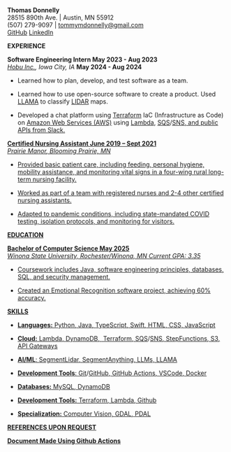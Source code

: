 **Thomas Donnelly**  
28515 890th Ave. \| Austin, MN 55912  
(507) 279-9097 \| tommymdonnelly@gmail.com  
[GitHub](https://github.com/TomTheTonk)
[LinkedIn](http://linkedin.com/in/thomas-donnelly-429405320)

**EXPERIENCE**

**Software Engineering Intern May 2023 - Aug 2023**  
*[Hobu Inc.](https://www.linkedin.com/company/hobu-inc), Iowa
City, IA* **May 2024 - Aug 2024**

- Learned how to plan, develop, and test software as a team.

- Learned how to use open-source software to create a product. Used
  [LLAMA](https://www.llama.com/) to classify
  [LIDAR](https://www.neonscience.org/resources/learning-hub/tutorials/lidar-basics)
  maps.

- Developed a chat platform using
  [Terraform](https://developer.hashicorp.com/terraform/language)
  IaC (Infrastructure as Code) on [<u>Amazon Web Services
  (AWS)</u>](https://aws.amazon.com/free/?gclid=CjwKCAiAiOa9BhBqEiwABCdG8xJm7dpo0Ifa4i8UYcSexU289wg1I5QgB0YQaTpD3Cc5l3oCR2H94hoCvTYQAvD_BwE&trk=6a4c3e9d-cdc9-4e25-8dd9-2bd8d15afbca&sc_channel=ps&ef_id=CjwKCAiAiOa9BhBqEiwABCdG8xJm7dpo0Ifa4i8UYcSexU289wg1I5QgB0YQaTpD3Cc5l3oCR2H94hoCvTYQAvD_BwE:G:s&s_kwcid=AL!4422!3!651751059777!e!!g!!amazon%20web%20services!19852662197!145019195737&all-free-tier.sort-by=item.additionalFields.SortRank&all-free-tier.sort-order=asc&awsf.Free%20Tier%20Types=*all&awsf.Free%20Tier%20Categories=*all)
  using
  [Lambda](https://aws.amazon.com/pm/lambda/?gclid=CjwKCAiAiOa9BhBqEiwABCdG8_-jcsK9i3KVP2t5NgupDXinpyF36M-7OgfzGPhJI0F8zaahD0sMmBoC8NIQAvD_BwE&trk=e0e0d4be-47fe-4336-ab69-7eece7f3d36e&sc_channel=ps&ef_id=CjwKCAiAiOa9BhBqEiwABCdG8_-jcsK9i3KVP2t5NgupDXinpyF36M-7OgfzGPhJI0F8zaahD0sMmBoC8NIQAvD_BwE:G:s&s_kwcid=AL!4422!3!652240143523!e!!g!!amazon%20lambda!19878797032!147151597893),
  [SQS</u>](https://aws.amazon.com/sqs/)/[<u>SNS](https://aws.amazon.com/sns/),
  and public APIs from [Slack](https://slack.com/).

**Certified Nursing Assistant June 2019 – Sept 2021**  
*[Prairie Manor](https://prairiemanorcare.com/), Blooming
Prairie, MN*

- Provided basic patient care, including feeding, personal hygiene,
  mobility assistance, and monitoring vital signs in a four-wing rural
  long-term nursing facility.

- Worked as part of a team with registered nurses and 2-4 other
  certified nursing assistants.

- Adapted to pandemic conditions, including state-mandated COVID
  testing, isolation protocols, and monitoring for visitors.

**EDUCATION**

**Bachelor of Computer Science May 2025**  
*Winona State University, Rochester/Winona, MN* *Current GPA: 3.35*

- Coursework includes Java, software engineering principles, databases,
  SQL, and security management.

- Created an Emotional Recognition software project, achieving 60%
  accuracy.

**SKILLS**

- **Languages:**[ Python](https://www.python.org/),
  [Java](https://www.java.com/en/),
  [TypeScript](https://www.typescriptlang.org/),
  [Swift](https://www.swift.org/), HTML, CSS,
  [JavaScript](https://www.javascript.com/)

- **Cloud:**
  [Lambda](https://aws.amazon.com/pm/lambda/?gclid=CjwKCAiAiOa9BhBqEiwABCdG8_-jcsK9i3KVP2t5NgupDXinpyF36M-7OgfzGPhJI0F8zaahD0sMmBoC8NIQAvD_BwE&trk=e0e0d4be-47fe-4336-ab69-7eece7f3d36e&sc_channel=ps&ef_id=CjwKCAiAiOa9BhBqEiwABCdG8_-jcsK9i3KVP2t5NgupDXinpyF36M-7OgfzGPhJI0F8zaahD0sMmBoC8NIQAvD_BwE:G:s&s_kwcid=AL!4422!3!652240143523!e!!g!!amazon%20lambda!19878797032!147151597893),
  [DynamoDB](https://aws.amazon.com/dynamodb/),
  [ Terraform](https://developer.hashicorp.com/terraform/language),
  [SQS</u>](https://aws.amazon.com/sqs/)/[<u>SNS](https://aws.amazon.com/sns/),
  [StepFunctions](https://aws.amazon.com/step-functions/),
  [S3](https://aws.amazon.com/s3/), [<u>API
  Gateways</u>](https://aws.amazon.com/api-gateway/)

- **AI/ML**:
  [SegmentLidar](https://github.com/Yarroudh/segment-lidar),
  [SegmentAnything](https://segment-anything.com/), LLMs,
  [LLAMA](https://www.llama.com/)

- **Development Tools**<span class="mark">:
  [Git</u>](https://git-scm.com/)/[<u>GitHub](https://github.com/),
  [GitHub Actions](https://github.com/TomTheTonk/Resume/actions),
  [VSCode](https://code.visualstudio.com/),
  [Docker](https://www.docker.com)</span>

- **Databases:** [MySQL](https://www.mysql.com/),
  [DynamoDB](https://aws.amazon.com/dynamodb/)

- **Development
  Tools:**[ Terraform](https://developer.hashicorp.com/terraform/language),
  [Lambda](https://aws.amazon.com/pm/lambda/?gclid=CjwKCAiAiOa9BhBqEiwABCdG8_-jcsK9i3KVP2t5NgupDXinpyF36M-7OgfzGPhJI0F8zaahD0sMmBoC8NIQAvD_BwE&trk=e0e0d4be-47fe-4336-ab69-7eece7f3d36e&sc_channel=ps&ef_id=CjwKCAiAiOa9BhBqEiwABCdG8_-jcsK9i3KVP2t5NgupDXinpyF36M-7OgfzGPhJI0F8zaahD0sMmBoC8NIQAvD_BwE:G:s&s_kwcid=AL!4422!3!652240143523!e!!g!!amazon%20lambda!19878797032!147151597893),
  [Github](https://github.com/)

- **Specialization:** Computer Vision,
  [GDAL](https://gdal.org/en/stable/),
  [PDAL](https://pdal.io/en/2.8.4/)

**REFERENCES UPON REQUEST**

[**<u>Document Made Using Github
Actions</u>**](http://github.com/TomTheTonk/Resume)
